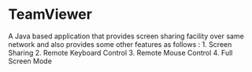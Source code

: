 # TeamViewer
A Java based application that provides screen sharing facility over same network and also provides some other features as follows :  1. Screen Sharing 2. Remote Keyboard Control 3. Remote Mouse Control 4. Full Screen Mode
